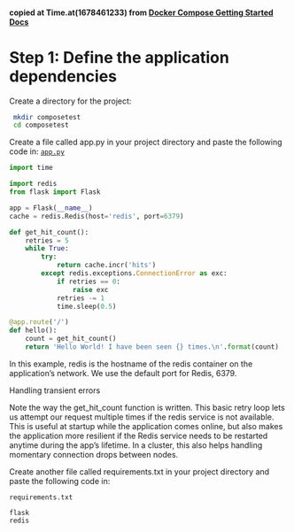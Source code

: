#### copied at Time.at(1678461233) from [Docker Compose Getting Started Docs](https://stackoverflow.com/questions/2871402/ruby-rails-convert-int-to-time-or-get-time-from-integer#step-1-define-the-application-dependencies) 
# Step 1: Define the application dependencies
Create a directory for the project:
```bash
 mkdir composetest
 cd composetest
 ```
Create a file called app.py in your project directory and paste the following code in:
[`app.py`](app.py)

```python
import time

import redis
from flask import Flask

app = Flask(__name__)
cache = redis.Redis(host='redis', port=6379)

def get_hit_count():
    retries = 5
    while True:
        try:
            return cache.incr('hits')
        except redis.exceptions.ConnectionError as exc:
            if retries == 0:
                raise exc
            retries -= 1
            time.sleep(0.5)

@app.route('/')
def hello():
    count = get_hit_count()
    return 'Hello World! I have been seen {} times.\n'.format(count)
```

In this example, redis is the hostname of the redis container on the application’s network. We use the default port for Redis, 6379.

Handling transient errors

Note the way the get_hit_count function is written. This basic retry loop lets us attempt our request multiple times if the redis service is not available. This is useful at startup while the application comes online, but also makes the application more resilient if the Redis service needs to be restarted anytime during the app’s lifetime. In a cluster, this also helps handling momentary connection drops between nodes.

Create another file called requirements.txt in your project directory and paste the following code in:

`requirements.txt`
```
flask
redis
```
